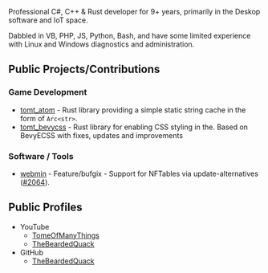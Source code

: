 Professional C#, C++ & Rust developer for 9+ years, primarily in the Deskop software and IoT space.

Dabbled in VB, PHP, JS, Python, Bash, and have some limited experience with Linux and Windows diagnostics and administration.

## Public Projects/Contributions

### Game Development
- [tomt_atom][proj-tomtatom] - Rust library providing a simple static string cache in the form of `Arc<str>`.
- [tomt_bevycss][proj-tomtbevycss] - Rust library for enabling CSS styling in the. Based on BevyECSS with fixes, updates and improvements

### Software / Tools
- [webmin][proj-webmin] - Feature/bufgix - Support for NFTables via update-alternatives ([#2064](https://github.com/webmin/webmin/pull/2064)).

## Public Profiles
- YouTube
  - [TomeOfManyThings][tomt-youtube]
  - [TheBeardedQuack][tbq-youtube]
- GitHub
  - [TheBeardedQuack][tbq-github]

[tbq-github]: https://github.com/TheBeardedQuack/
[tbq-youtube]: https://www.youtube.com/@TheBeardedQuack
[tomt-youtube]: https://www.youtube.com/c/TomeOfManyThings
[proj-tomtatom]: https://github.com/TheBeardedQuack/tomt_atom
[proj-tomtbevycss]: https://github.com/TheBeardedQuack/tomt_bevycss
[proj-webmin]: https://github.com/webmin/webmin
